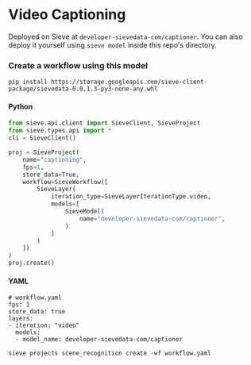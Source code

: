 # Video Captioning

Deployed on Sieve at `developer-sievedata-com/captioner`. You can also deploy it yourself using `sieve model` inside this repo's directory.

### Create a workflow using this model

`pip install https://storage.googleapis.com/sieve-client-package/sievedata-0.0.1.3-py3-none-any.whl`

#### Python
```Python
from sieve.api.client import SieveClient, SieveProject
from sieve.types.api import *
cli = SieveClient()

proj = SieveProject(
    name="captioning",
    fps=1,
    store_data=True,
    workflow=SieveWorkflow([
        SieveLayer(
            iteration_type=SieveLayerIterationType.video,
            models=[
                SieveModel(
                    name="developer-sievedata-com/captioner",
                )
            ]
        )
    ])
)
proj.create()
```

#### YAML
```
# workflow.yaml
fps: 1
store_data: true
layers:
- iteration: "video"
  models: 
  - model_name: developer-sievedata-com/captioner
```
`sieve projects scene_recognition create -wf workflow.yaml`
